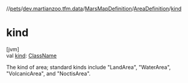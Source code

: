 //[pets](../../../../index.md)/[dev.martianzoo.tfm.data](../../index.md)/[MarsMapDefinition](../index.md)/[AreaDefinition](index.md)/[kind](kind.md)

# kind

[jvm]\
val [kind](kind.md): [ClassName](../../../dev.martianzoo.tfm.pets.ast/-class-name/index.md)

The kind of area; standard kinds include &quot;LandArea&quot;, &quot;WaterArea&quot;, &quot;VolcanicArea&quot;, and &quot;NoctisArea&quot;.
